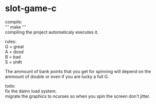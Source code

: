 # slot-game-c

compile:    
'''
make
'''  
compiling the project automaticaly executes it.  


rules:  
    G = great  
    A = dood  
    B = bad  
    S = sh#t  
  
The ammount of bank points that you get for spinning will depend on the ammount of double or even if you are lucky a full G.  
  
todo:  
    fix the damn load system.  
    migrate the graphics to ncurses so when you spin the screen don't jitter.
